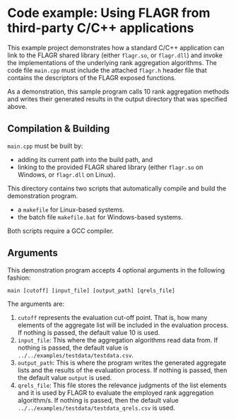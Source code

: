# Code example: Using FLAGR from third-party C/C++ applications

This example project demonstrates how a standard C/C++ application can link to the FLAGR shared library (either `flagr.so`, or `flagr.dll`) and invoke the implementations of the underlying rank aggregation algorithms. The code file `main.cpp` must include the attached `flagr.h` header file that contains the descriptors of the FLAGR exposed functions.

As a demonstration, this sample program calls 10 rank aggregation methods and writes their generated results in the output directory that was specified above.

## Compilation & Building

`main.cpp` must be built by:
* adding its current path into the build path, and 
* linking to the provided FLAGR shared library (either `flagr.so` on Windows, or `flagr.dll` on Linux).

This directory contains two scripts that automatically compile and build the demonstration program.

* a `makefile` for Linux-based systems.
* the batch file `makefile.bat` for Windows-based systems.

Both scripts require a GCC compiler.

## Arguments

This demonstration program accepts 4 optional arguments in the following fashion:

`main [cutoff] [input_file] [output_path] [qrels_file]`

The arguments are:
1. `cutoff` represents the evaluation cut-off point. That is, how many elements of the aggregate list will be included in the evaluation process. If nothing is passed, the default value 10 is used.
2. `input_file`: This where the aggregation algorithms read data from. If nothing is passed, the default value is `../../examples/testdata/testdata.csv`.
3. `output_path`: This is where the program writes the generated aggregate lists and the results of the evaluation process. If nothing is passed, then the default value `output` is used.
4. `qrels_file`: This file stores the relevance judgments of the list elements and it is used by FLAGR to evaluate the employed rank aggregation algorithm/s. If nothing is passed, then the default value `../../examples/testdata/testdata_qrels.csv` is used.

